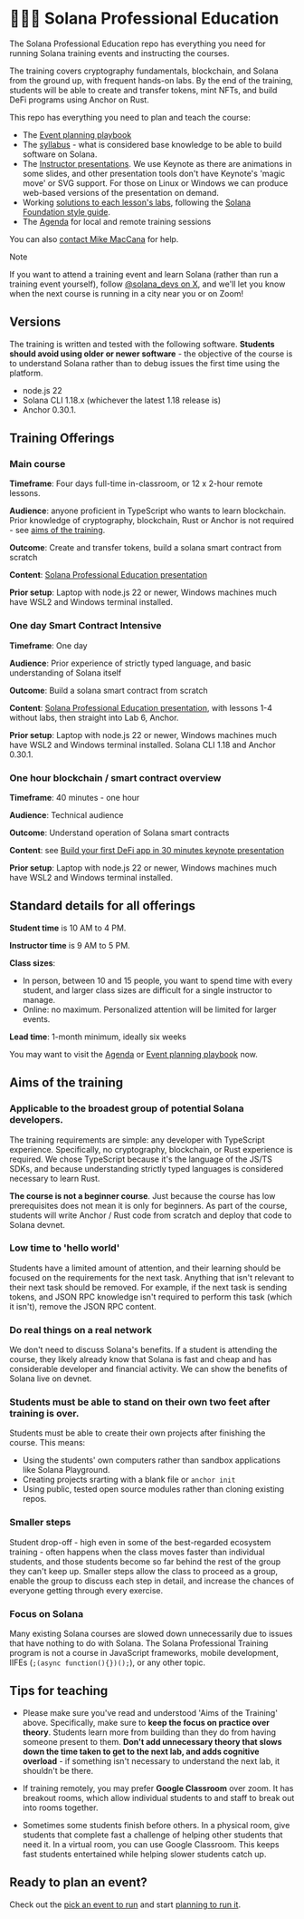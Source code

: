 # 🧑🏼‍🎓 Solana Professional Education

The Solana Professional Education repo has everything you need for running Solana training events and instructing the courses.

The training covers cryptography fundamentals, blockchain, and Solana from the ground up, with frequent hands-on labs. By the end of the training, students will be able to create and transfer tokens, mint NFTs, and build DeFi programs using Anchor on Rust.

This repo has everything you need to plan and teach the course:

- The [Event planning playbook](./EVENT-PLANNING.md)
- The [syllabus](./SYLLABUS.md) - what is considered base knowledge to be able to build software on Solana.
- The [Instructor presentations](./presentations). We use Keynote as there are animations in some slides, and other presentation tools don't have Keynote's 'magic move' or SVG support. For those on Linux or Windows we can produce web-based versions of the presentation on demand.
- Working [solutions to each lesson's labs](./labs), following the [Solana Foundation style guide](https://github.com/solana-developers/program-examples/blob/main/CONTRIBUTING.md).
- The [Agenda](./AGENDA.md) for local and remote training sessions

You can also [contact Mike MacCana](mailto:mike.maccana@solana.org) for help.

> [!NOTE]  
> If you want to attend a training event and learn Solana (rather than run a training event yourself), follow [@solana_devs on X](https://x.com/solana_devs), and we'll let you know when the next course is running in a city near you or on Zoom!

## Versions

The training is written and tested with the following software. **Students should avoid using older or newer software** - the objective of the course is to understand Solana rather than to debug issues the first time using the platform.

- node.js 22
- Solana CLI 1.18.x (whichever the latest 1.18 release is)
- Anchor 0.30.1.

## Training Offerings

### Main course

**Timeframe**: Four days full-time in-classroom, or 12 x 2-hour remote lessons.

**Audience**: anyone proficient in TypeScript who wants to learn blockchain. Prior knowledge of cryptography, blockchain, Rust or Anchor is not required - see [aims of the training](https://github.com/solana-developers/professional-education/blob/main/README.md#aims-of-the-training).

**Outcome**: Create and transfer tokens, build a solana smart contract from scratch

**Content**: [Solana Professional Education presentation](presentations/Solana%20Professional%20Education.key)

**Prior setup**: Laptop with node.js 22 or newer, Windows machines much have WSL2 and Windows terminal installed.

### One day Smart Contract Intensive

**Timeframe**: One day

**Audience**: Prior experience of strictly typed language, and basic understanding of Solana itself

**Outcome**: Build a solana smart contract from scratch

**Content**: [Solana Professional Education presentation](presentations/Solana%20Professional%20Education.key), with lessons 1-4 without labs, then straight into Lab 6, Anchor.

**Prior setup**: Laptop with node.js 22 or newer, Windows machines much have WSL2 and Windows terminal installed. Solana CLI 1.18 and Anchor 0.30.1.

### One hour blockchain / smart contract overview

**Timeframe**: 40 minutes - one hour

**Audience**: Technical audience

**Outcome**: Understand operation of Solana smart contracts

**Content**: see [Build your first DeFi app in 30 minutes keynote presentation](presentations/Build%20your%20first%20DeFi%20app%20in%2030%20minutes.key)

**Prior setup**: Laptop with node.js 22 or newer, Windows machines much have WSL2 and Windows terminal installed.

## Standard details for all offerings

**Student time** is 10 AM to 4 PM.

**Instructor time** is 9 AM to 5 PM.

**Class sizes**:

- In person, between 10 and 15 people, you want to spend time with every student, and larger class sizes are difficult for a single instructor to manage.
- Online: no maximum. Personalized attention will be limited for larger events.

**Lead time**: 1-month minimum, ideally six weeks

You may want to visit the [Agenda](./AGENDA.md) or [Event planning playbook](./EVENT-PLANNING.md) now.

## Aims of the training

### Applicable to the broadest group of potential Solana developers.

The training requirements are simple: any developer with TypeScript experience. Specifically, no cryptography, blockchain, or Rust experience is required. We chose TypeScript because it's the language of the JS/TS SDKs, and because understanding strictly typed languages is considered necessary to learn Rust.

**The course is not a beginner course**. Just because the course has low prerequisites does not mean it is only for beginners. As part of the course, students will write Anchor / Rust code from scratch and deploy that code to Solana devnet.

### Low time to 'hello world'

Students have a limited amount of attention, and their learning should be focused on the requirements for the next task. Anything that isn't relevant to their next task should be removed. For example, if the next task is sending tokens, and JSON RPC knowledge isn't required to perform this task (which it isn't), remove the JSON RPC content.

### Do real things on a real network

We don't need to discuss Solana's benefits. If a student is attending the course, they likely already know that Solana is fast and cheap and has considerable developer and financial activity. We can show the benefits of Solana live on devnet.

### Students must be able to stand on their own two feet after training is over.

Students must be able to create their own projects after finishing the course. This means:

- Using the students' own computers rather than sandbox applications like Solana Playground.
- Creating projects srarting with a blank file or `anchor init`
- Using public, tested open source modules rather than cloning existing repos.

### Smaller steps

Student drop-off - high even in some of the best-regarded ecosystem training - often happens when the class moves faster than individual students, and those students become so far behind the rest of the group they can't keep up. Smaller steps allow the class to proceed as a group, enable the group to discuss each step in detail, and increase the chances of everyone getting through every exercise.

### Focus on Solana

Many existing Solana courses are slowed down unnecessarily due to issues that have nothing to do with Solana. The Solana Professional Training program is not a course in JavaScript frameworks, mobile development, IIFEs (`;(async function(){})();`), or any other topic.

## Tips for teaching

- Please make sure you've read and understood 'Aims of the Training' above. Specifically, make sure to **keep the focus on practice over theory**. Students learn more from building than they do from having someone present to them. **Don't add unnecessary theory that slows down the time taken to get to the next lab, and adds cognitive overload** - if something isn't necessary to understand the next lab, it shouldn't be there.

- If training remotely, you may prefer **Google Classroom** over zoom. It has breakout rooms, which allow individual students to and staff to break out into rooms together.

- Sometimes some students finish before others. In a physical room, give students that complete fast a challenge of helping other students that need it. In a virtual room, you can use Google Classroom. This keeps fast students entertained while helping slower students catch up.

## Ready to plan an event?

Check out the [pick an event to run](./AGENDA.md) and start [planning to run it](./EVENT-PLANNING.md).
